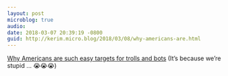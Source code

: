 ```yaml
---
layout: post
microblog: true
audio: 
date: 2018-03-07 20:39:19 -0800
guid: http://kerim.micro.blog/2018/03/08/why-americans-are.html
---
```

[Why Americans are such easy targets for trolls and bots](https://www.salon.com/2018/03/03/why-americans-are-such-easy-targets-for-trolls-and-bots/) (It’s because we’re stupid … 😭😭😭)

